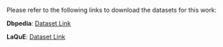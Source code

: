 Please refer to the following links to download the datasets for this work:

**Dbpedia**: [Dataset Link](https://github.com/iai-group/DBpedia-Entity)

**LaQuE**:  [Dataset Link](https://github.com/Narabzad/LaQuE)